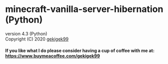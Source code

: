 # minecraft-vanilla-server-hibernation (Python)
version 4.3 (Python)<br/>
Copyright (C) 2020 [gekigek99](https://github.com/gekigek)<br/>

#### If you like what I do please consider having a cup of coffee with me at: https://www.buymeacoffee.com/gekigek99
